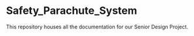 # Safety_Parachute_System
This repository houses all the documentation for our Senior Design Project.
